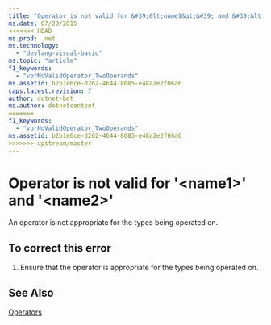 ```yaml
---
title: "Operator is not valid for &#39;&lt;name1&gt;&#39; and &#39;&lt;name2&gt;&#39;"
ms.date: 07/20/2015
<<<<<<< HEAD
ms.prod: .net
ms.technology: 
  - "devlang-visual-basic"
ms.topic: "article"
f1_keywords: 
  - "vbrNoValidOperator_TwoOperands"
ms.assetid: b2b1e6ce-d262-4644-8085-e48a2e2f06a6
caps.latest.revision: 7
author: dotnet-bot
ms.author: dotnetcontent
=======
f1_keywords: 
  - "vbrNoValidOperator_TwoOperands"
ms.assetid: b2b1e6ce-d262-4644-8085-e48a2e2f06a6
>>>>>>> upstream/master
---
```

# Operator is not valid for &#39;&lt;name1&gt;&#39; and &#39;&lt;name2&gt;&#39;
An operator is not appropriate for the types being operated on.  
  
## To correct this error  
  
1.  Ensure that the operator is appropriate for the types being operated on.  
  
## See Also  
 [Operators](../../visual-basic/language-reference/operators/index.md)
